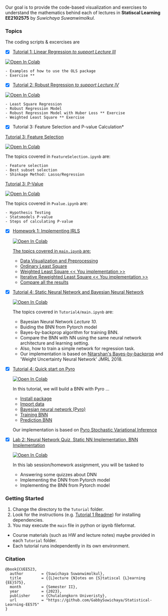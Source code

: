  

Our goal is to provide the code-based visualization and exercises to understand the mathematics behind each of lectures in **Statiscal Learning EE2102575** by *Suwichaya Suwanwimolkul*.

 
### Topics

The coding scripts & excercises are 

- [x] [Tutorial 1:  Linear Regression *to support Lecture III* ](Tutorial1/main.ipynb) 

<a target="_blank" href="https://colab.research.google.com/github/GabbySuwichaya/Statistical-Learning-EE575/blob/master/Tutorial1/main.ipynb">
  <img src="https://colab.research.google.com/assets/colab-badge.svg" alt="Open In Colab"/>
</a>

    - Examples of how to use the OLS package
    - Exercise **
  
- [x] [Tutorial 2: Robust Regression *to support Lecture IV*](Tutorial2/main.ipynb) 

<a target="_blank" href="https://colab.research.google.com/github/GabbySuwichaya/Statistical-Learning-EE575/blob/master/Tutorial2/main.ipynb">
  <img src="https://colab.research.google.com/assets/colab-badge.svg" alt="Open In Colab"/>
</a>

    - Least Square Regression 
    - Robust Regression Model 
    - Robust Regression Model with Huber Loss ** Exercise 
    - Weighted Least Square ** Exercise

- [x] Tutorial 3: Feature Selection and P-value Calculation*

[Tutorial 3: Feature Selection](Tutorial3/FeatureSelection.ipynb)
  
  <a target="_blank" href="https://colab.research.google.com/github/GabbySuwichaya/Statistical-Learning-EE575/blob/master/Tutorial3/FeatureSelection.ipynb">
    <img src="https://colab.research.google.com/assets/colab-badge.svg" alt="Open In Colab"/>
  </a>

  The topics covered in `FeatureSelection.ipynb` are:  

    - Feature selection  
    - Best subset selection 
    - Shinkage Method: Lasso/Regression  

  [Tutorial 3: P-Value](Tutorial3/Pvalue.ipynb)

  <a target="_blank" href="https://colab.research.google.com/github/GabbySuwichaya/Statistical-Learning-EE575/blob/master/Tutorial3/Pvalue.ipynb">
    <img src="https://colab.research.google.com/assets/colab-badge.svg" alt="Open In Colab"/>
  </a> 
    
  The topics covered in `Pvalue.ipynb`  are: 

    - Hypothesis Testing
    - Statsmodels P-value
    - Steps of calculating P-value

- [x] [Homework 1: Implementing IRLS](Homework1/main.ipynb)

  <a target="_blank" href="https://colab.research.google.com/github/GabbySuwichaya/Statistical-Learning-EE575/blob/master/Homework1/main.ipynb">
    <img src="https://colab.research.google.com/assets/colab-badge.svg" alt="Open In Colab"/>

  The topics covered in `main.ipynb`  are: 

  - Data Visualization and Preprocessing
  - Ordinary Least Square  
  - Weighted Least Square << You implementation >>  
  - Iterative Reweighted Least Square   << You implementation >> 
  - Compare all the results 
    
- [x] [Tutorial 4: Static Neural Network and Bayesian Neural Network](Tutorial4/main.ipynb)

  <a target="_blank" href="https://colab.research.google.com/github/GabbySuwichaya/Statistical-Learning-EE575/blob/master/Tutorial4/main.ipynb">
    <img src="https://colab.research.google.com/assets/colab-badge.svg" alt="Open In Colab"/>
  </a>

  The topics covered in `Tutorial4/main.ipynb`  are: 

    - Bayesian Neural Network *Lecture 10.*
    - Buiding the BNN from Pytorch model
    - Bayes-by-backprop algorithm for training BNN. 
    - Compare the BNN with NN using the same neural network architecture and learning setting.
    - Also, how to train a simple network for regression task. 
    - Our implementation is based on [Nitarshan's Bayes-by-backprop](https://github.com/nitarshan/bayes-by-backprop) and 'Weight Uncertainty Neural Network' JMRL 2018. 

- [x] [Tutorial 4: Quick start on Pyro](Tutorial4/Pyro_quickstart.ipynb)

  <a target="_blank" href="https://colab.research.google.com/github/GabbySuwichaya/Statistical-Learning-EE575/blob/master/Tutorial4/Pyro_quickstart.ipynb">
    <img src="https://colab.research.google.com/assets/colab-badge.svg" alt="Open In Colab"/>
  </a>

  In this tutorial, we will build a BNN with Pyro ...
   
  - [Install package](#installing-package)
  - [Import data](#import-data) 
  - [Bayesian neural network (Pyro)](#bayesian-neural-network-Pyro)    
  - [Training BNN](#training-bnn) 
  - [Prediction BNN](#prediction)

  Our implementation is based on [Pyro Stochastic Variational Inference](https://pyro.ai/examples/bayesian_regression.html#Bayesian-Regression-with-Pyro%E2%80%99s-Stochastic-Variational-Inference-(SVI)) 

- [x] [Lab 2: Neural Network Quiz, Static NN Implementation, BNN Implementation](Lab2/main.ipynb)

  <a target="_blank" href="https://colab.research.google.com/github/GabbySuwichaya/Statistical-Learning-EE575/blob/master/Lab2/main.ipynb">
    <img src="https://colab.research.google.com/assets/colab-badge.svg" alt="Open In Colab"/>
  </a>

  In this lab session/homework assignment, you will be tasked to 
  - Answering some quizzes about DNN  
  - Implementing the DNN from Pytorch model
  - Implementing the BNN from Pytorch model



### Getting Started

1. Change the directory to the `Tutorial` folder.
2. Look for the  instructions (e.g. [Tutorial 1 Readme](TutorialX/Readme.md)) for installing dependencies. 
3. You may execute the `main` file in python or ipynb fileformat. 

* Course materials (such as HW and lecture notes) maybe provided in each `Tutorial` folder. 
* Each tutorial runs independently in its own environment. 

### Citation 

```
@book{CUEE523,
  author        = {Suwichaya Suwanwimolkul},
  title         = {{L}ecture {N}otes on {S}tatiscal {L}earning {EE}575},
  month         = {Semester II},
  year          = {2023},
  publisher     = {Chulalongkorn Univeristy},
  url           = "https://github.com/GabbySuwichaya/Statistical-Learning-EE575"
}
```